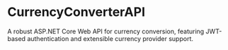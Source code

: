 # CurrencyConverterAPI
A robust ASP.NET Core Web API for currency conversion, featuring JWT-based authentication and extensible currency provider support.
